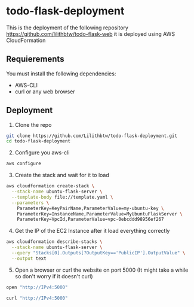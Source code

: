 # todo-flask-deployment
This is the deployment of the following repository https://github.com/lilithbtw/todo-flask-web it is deployed using AWS CloudFormation


## Requierements

You must install the following dependencies:
- AWS-CLI
- curl or any web browser

## Deployment

1. Clone the repo
```bash
git clone https://github.com/Lilithbtw/todo-flask-deployment.git
cd todo-flask-deployment
```

2. Configure you aws-cli
```bash
aws configure
```

3. Create the stack and wait for it to load
```bash
aws cloudformation create-stack \
  --stack-name ubuntu-flask-server \
  --template-body file://template.yaml \
  --parameters \
    ParameterKey=KeyPairName,ParameterValue=my-ubuntu-key \
    ParameterKey=InstanceName,ParameterValue=MyUbuntuFlaskServer \
    ParameterKey=VpcId,ParameterValue=vpc-0ebcddd98956ef267
```

4. Get the IP of the EC2 Instance after it load everything correctly
```bash
aws cloudformation describe-stacks \
  --stack-name ubuntu-flask-server \
  --query "Stacks[0].Outputs[?OutputKey=='PublicIP'].OutputValue" \
  --output text
```

5. Open a browser or curl the website on port 5000 (It might take a while so don't worry if it doesn't curl)
```bash
open "http://IPv4:5000"
```
```bash
curl "http://IPv4:5000"
```